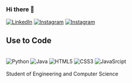 ### Hi there 👋
[![LinkedIn](	https://img.shields.io/badge/LinkedIn-0077B5?style=for-the-badge&logo=linkedin&logoColor=white)](https://www.linkedin.com/in/kelden-mourato-789703276?trk=contact-info)
[![Instagram](	https://img.shields.io/badge/Instagram-E4405F?style=for-the-badge&logo=instagram&logoColor=white)](https://intagram.com/keldenmourato)
[![Instagram](https://img.shields.io/website-up-down-green-red/http/monip.org.svg)](www.kmourato.netlify.app)

## Use to Code
<div style ="display: inline_block"><br>
	<img align ="center" alt="Python" src ="https://img.shields.io/badge/Python-3776AB?style=for-the-badge&logo=python&logoColor=white">
	<img align ="center" alt="Java" src ="https://img.shields.io/badge/Java-ED8B00?style=for-the-badge&logo=openjdk&logoColor=white">
	<img align ="center" alt="HTML5" src ="https://img.shields.io/badge/HTML-239120?style=for-the-badge&logo=html5&logoColor=white">
	<img align ="center" alt="CSS3" src ="https://img.shields.io/badge/CSS-239120?&style=for-the-badge&logo=css3&logoColor=white">
	<img align ="center" alt="JavaSrcipt" src ="https://img.shields.io/badge/JavaScript-F7DF1E?style=for-the-badge&logo=javascript&logoColor=black">
</div><br>
Student of Engineering and Computer Science



	


